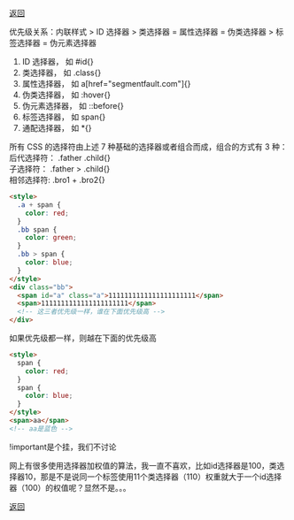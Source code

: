 [返回](./css.md)

优先级关系：内联样式 > ID 选择器 > 类选择器 = 属性选择器 = 伪类选择器 > 标签选择器 = 伪元素选择器

1. ID 选择器， 如 #id{}
2. 类选择器， 如 .class{}
3. 属性选择器， 如 a[href="segmentfault.com"]{}
4. 伪类选择器， 如 :hover{}
5. 伪元素选择器， 如 ::before{}
6. 标签选择器， 如 span{}
7. 通配选择器， 如 \*{}

所有 CSS 的选择符由上述 7 种基础的选择器或者组合而成，组合的方式有 3 种：\
后代选择符： .father .child{}\
子选择符： .father > .child{}\
相邻选择符: .bro1 + .bro2{}

```html
<style>
  .a + span {
    color: red;
  }
  .bb span {
    color: green;
  }
  .bb > span {
    color: blue;
  }
</style>
<div class="bb">
  <span id="a" class="a">1111111111111111111111</span>
  <span>1111111111111111111111</span>
  <!-- 这三者优先级一样，谁在下面优先级高 -->
</div>
```

如果优先级都一样，则越在下面的优先级高

```html
<style>
  span {
    color: red;
  }
  span {
    color: blue;
  }
</style>
<span>aa</span>
<!-- aa是蓝色 -->
```

!important是个挂，我们不讨论

网上有很多使用选择器加权值的算法，我一直不喜欢，比如id选择器是100，类选择器10，那是不是说同一个标签使用11个类选择器（110）权重就大于一个id选择器（100）的权值呢？显然不是。。。

[返回](./css.md)
